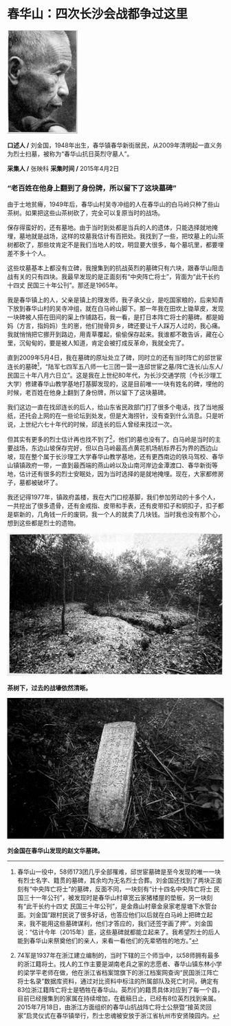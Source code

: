 # 春华山：四次长沙会战都争过这里

![刘金国](./../../assets/nobody28.JPG)

**口述人 /** 刘金国，1948年出生，春华镇春华新街居民，从2009年清明起一直义务为烈士扫墓，被称为“春华山抗日英烈守墓人”。

**采集人 /** 张映科 **采集时间 /** 2015年4月2日

### “老百姓在他身上翻到了身份牌，所以留下了这块墓碑”

由于士地贫瘠，1949年后，春华山村吴寺冲组的人在春华山的白马岭只种了些山茶树。如果把这些山茶树砍了，完全可以复原当时的战场。

保存得蛮好的，还有墓地。由于当时到处都是当兵的人的遗体，只能选择就地掩埋，墓地就是战场，这样的坟墓我估计有百把处。我找到了一些，把坟墓上的山茶树都砍了，那些坟肯定不是我们当地人的坟，明显要大很多，每个墓坑里，都要埋差不多十个人。

这些坟墓基本上都没有立碑，我搜集到的抗战英烈的墓碑只有六块，跟春华山阻击战有关的只有四块。我最早发现的是正面刻有“中央阵亡将士”，背面为“此干长约十四丈 民国三十年公刊”。那还是1965年。

我是春华镇上的人，父亲是镇上的理发师，我子承父业，是吃国家粮的，后来知青下放到春华山村的吴寺冲组，就在白马岭山脚下。那一年我在田坎上锄草皮，发现一块碑被人搭在田间的渠上作铺路石，我一看，是打日本阵亡将士的墓碑。都是姆妈（方言，指妈妈）生的崽，他们抛骨异乡，碑还要让千人踩万人过的，我心痛。我就悄悄把它挪开到路边，用青草覆起，偷偷保存起来。我谁都不敢告诉，藏在心里，沉甸甸的，要是被人知道，肯定会被打成反革命，我就全完了。

直到2009年5月4日，我在墓碑的原址处立了碑，同时立的还有当时阵亡的邱世宦连长的墓碑[^3]，“陆军七四军五八师一七三团一营一连邱世宦之墓/阵亡连长/山东人/民国三十年八月六日立”。这是我在上世纪80年代，为长沙交通学院（今长沙理工大学）修建春华山教学基地打基脚发现的，这是目前唯一一块有姓名的碑，埋他的时候，老百姓在他身上翻到了身份牌，所以留下了这块墓碑。

我们这边一直在找邱连长的后人，给山东省民政部门打了很多个电话，找了当地报纸，还托会上网的在一些论坛到处发，但是大海捞针，没有查到什么消息。只是听说，上世纪六七十年代的时候，邱连长的后人曾经来找过一次。

但其实有更多的烈士估计再也找不到了[^4]，他们的墓也没有了。白马岭是当时的主要战场，东边山坡保存完好，但以白马岭最高点黄花机场航标界石为界的西边山坡，现在整个属于长沙理工大学春华山教学基地，还有更西南边的铁马驾校、春华山镇镇政府一带，一直到最西端的燕山岭以及山南河岸边金潭渡口、春华新街等地，估计还有很多的烈士安眠处，因为当时选择的是就地掩埋。现在，大家都修房子，墓都被破坏了。

我还记得1977年，镇政府盖楼，我在大门口挖基脚，我们参加劳动的十多个人，一共挖出了很多遗骨，还有金戒指、皮带和手表，还有皮带扣子和铜扣子，扣子都是崭新的，几角钱一斤的废铜，我一个人的就卖了几块钱。当时我也没有那个心，想到这些都是烈士的遗物。

![茶树下，过去的战壕依然清晰。](./../../assets/nobody29.JPG)

**茶树下，过去的战壕依然清晰。**

![刘金国在春华山发现的赵文华墓碑。](./../../assets/nobody30.JPG)

**刘金国在春华山发现的赵文华墓碑。**

[^3]: 春华山一役中，58师173团几乎全部罹难，邱世宦墓碑是至今发现的唯一一块有烈士名字、籍贯的墓碑，其余均为无名烈士合葬。刘金国还找到了两块正面刻有“中央阵亡将士”的墓碑，反面不同，一块刻有“计十四名中央阵亡将士 民国三十一年公刊”，被发现时是春华山村章宽云家猪楼屋的垫板，另一块刻有“此干长约十四丈 民国三十年公刊”，是金鼎山村章金泉家老屋塘下水管台面。刘金国“跟村民说了很多好话，也答应他们以后就在白马岭上把碑立起来，我不能用这些墓碑谋利，他们才答应的，我们还签字画了押”。刘金国说：“估计今年（2015年）底，这些墓碑就都能立起来了。我希望烈士的后人能到春华山来祭奠他们的亲人，来看一看他们的先辈牺牲的地方。”

[^4]: 74军是1937年在浙江建立编制的，当时下辖的三个师当中，以58师拥有最多的浙江籍将士。找人的工作主要是湖南老兵之家的志愿者、春华山镇东林小学的梁学平老师在做，他在浙江省档案馆旗下的浙江档案网查询“民国浙江阵亡将士名录”数据库资料，通过对比资料中标注的所属部队及死亡时间，确定有83位浙江籍阵亡将士是牺牲在春华山。英烈们的籍贯具体对应到了每一个县，目前已经搜集到的家属在持续增加，在截稿日止，已经有8位英烈找到亲属。2015年7月18日，由浙江方面组织的春华山抗战阵亡将士公祭暨“接英灵回家”启灵仪式在春华镇举行，烈士忠魂被安放于浙江省杭州市安贤陵园内。